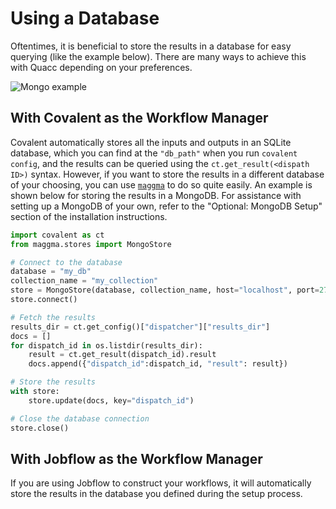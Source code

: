 # Using a Database

Oftentimes, it is beneficial to store the results in a database for easy querying (like the example below). There are many ways to achieve this with Quacc depending on your preferences.

![Mongo example](../_static/schema.gif)

## With Covalent as the Workflow Manager

Covalent automatically stores all the inputs and outputs in an SQLite database, which you can find at the `"db_path"` when you run `covalent config`, and the results can be queried using the `ct.get_result(<dispath ID>)` syntax. However, if you want to store the results in a different database of your choosing, you can use [`maggma`](https://github.com/materialsproject/maggma) to do so quite easily. An example is shown below for storing the results in a MongoDB. For assistance with setting up a MongoDB of your own, refer to the "Optional: MongoDB Setup" section of the installation instructions.

```python
import covalent as ct
from maggma.stores import MongoStore

# Connect to the database
database = "my_db"
collection_name = "my_collection"
store = MongoStore(database, collection_name, host="localhost", port=27017, username="my_username", password="my_password")
store.connect()

# Fetch the results
results_dir = ct.get_config()["dispatcher"]["results_dir"]
docs = []
for dispatch_id in os.listdir(results_dir):
    result = ct.get_result(dispatch_id).result
    docs.append({"dispatch_id":dispatch_id, "result": result})

# Store the results
with store:
    store.update(docs, key="dispatch_id")

# Close the database connection
store.close()
```

## With Jobflow as the Workflow Manager

If you are using Jobflow to construct your workflows, it will automatically store the results in the database you defined during the setup process.
